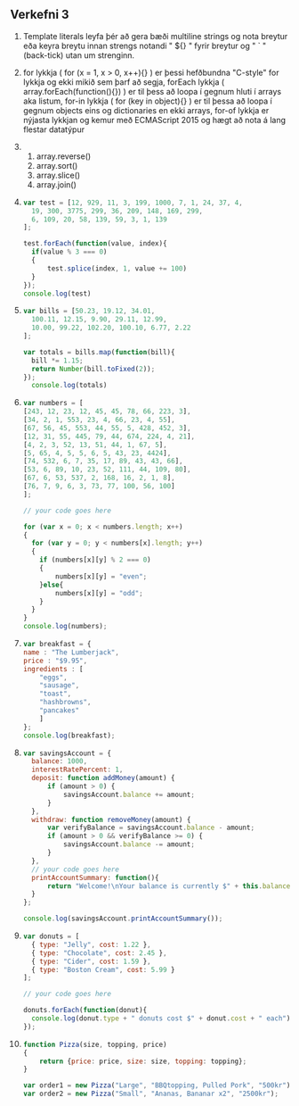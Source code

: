 
## Verkefni 3

1. Template literals leyfa þér að gera bæði multiline strings og nota breytur eða keyra breytu innan strengs notandi " ${} " fyrir breytur og " ` " (back-tick) utan um strenginn.

2. for lykkja ( for (x = 1, x > 0, x++){} ) er þessi hefðbundna "C-style" for lykkja og ekki mikið sem þarf að segja, forEach lykkja      ( array.forEach(function(){}) ) er til þess að loopa í gegnum hluti í arrays aka listum, for-in lykkja ( for (key in object){} ) er til þessa að loopa í gegnum objects eins og dictionaries en ekki arrays, for-of lykkja er nýjasta lykkjan og kemur með ECMAScript 2015 og hægt að nota á lang flestar datatýpur

3. 
    1.   array.reverse()
    2.   array.sort()
    3.   array.slice()
    4.   array.join()
    
 
4. 
    ```javascript
    var test = [12, 929, 11, 3, 199, 1000, 7, 1, 24, 37, 4,
      19, 300, 3775, 299, 36, 209, 148, 169, 299,
      6, 109, 20, 58, 139, 59, 3, 1, 139
    ];

    test.forEach(function(value, index){
      if(value % 3 === 0)
      {
          test.splice(index, 1, value += 100)
      }
    });
    console.log(test)
    ```

5. 
    ```javascript
    var bills = [50.23, 19.12, 34.01,
      100.11, 12.15, 9.90, 29.11, 12.99,
      10.00, 99.22, 102.20, 100.10, 6.77, 2.22
    ];

    var totals = bills.map(function(bill){
      bill *= 1.15;
      return Number(bill.toFixed(2));
    });
      console.log(totals)
    ```
6.
    ```javascript
    var numbers = [
    [243, 12, 23, 12, 45, 45, 78, 66, 223, 3],
    [34, 2, 1, 553, 23, 4, 66, 23, 4, 55],
    [67, 56, 45, 553, 44, 55, 5, 428, 452, 3],
    [12, 31, 55, 445, 79, 44, 674, 224, 4, 21],
    [4, 2, 3, 52, 13, 51, 44, 1, 67, 5],
    [5, 65, 4, 5, 5, 6, 5, 43, 23, 4424],
    [74, 532, 6, 7, 35, 17, 89, 43, 43, 66],
    [53, 6, 89, 10, 23, 52, 111, 44, 109, 80],
    [67, 6, 53, 537, 2, 168, 16, 2, 1, 8],
    [76, 7, 9, 6, 3, 73, 77, 100, 56, 100]
    ];

    // your code goes here

    for (var x = 0; x < numbers.length; x++)
    {
      for (var y = 0; y < numbers[x].length; y++)
      {
        if (numbers[x][y] % 2 === 0)
        {
            numbers[x][y] = "even";
        }else{
            numbers[x][y] = "odd";
        }
      } 
    }
    console.log(numbers);
    ```
7.
    ```javascript
    var breakfast = {
    name : "The Lumberjack",
    price : "$9.95",
    ingredients : [
        "eggs",
        "sausage",
        "toast",
        "hashbrowns",
        "pancakes"
        ]
    };
    console.log(breakfast);
    ```
8.
    ```javascript
    var savingsAccount = {
      balance: 1000,
      interestRatePercent: 1,
      deposit: function addMoney(amount) {
          if (amount > 0) {
              savingsAccount.balance += amount;
          }
      },
      withdraw: function removeMoney(amount) {
          var verifyBalance = savingsAccount.balance - amount;
          if (amount > 0 && verifyBalance >= 0) {
              savingsAccount.balance -= amount;
          }
      },
      // your code goes here
      printAccountSummary: function(){
          return "Welcome!\nYour balance is currently $" + this.balance + " and your interest rate is " + this.interestRatePercent + "%.";
      }
    };

    console.log(savingsAccount.printAccountSummary());
    ```
    
9.
    ```javascript
    var donuts = [
      { type: "Jelly", cost: 1.22 },
      { type: "Chocolate", cost: 2.45 },
      { type: "Cider", cost: 1.59 },
      { type: "Boston Cream", cost: 5.99 }
    ];

    // your code goes here

    donuts.forEach(function(donut){
      console.log(donut.type + " donuts cost $" + donut.cost + " each");
    });
    
    ```
10.
    ```javascript
    function Pizza(size, topping, price)
    {
        return {price: price, size: size, topping: topping};
    }

    var order1 = new Pizza("Large", "BBQtopping, Pulled Pork", "500kr");
    var order2 = new Pizza("Small", "Ananas, Bananar x2", "2500kr");

    ```
    

